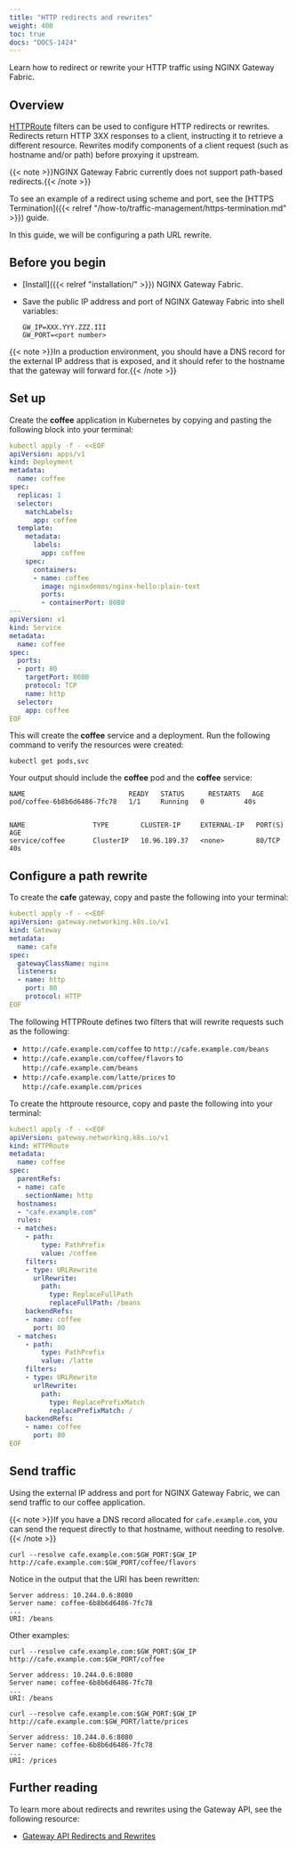 ```yaml
---
title: "HTTP redirects and rewrites"
weight: 400
toc: true
docs: "DOCS-1424"
---
```


Learn how to redirect or rewrite your HTTP traffic using NGINX Gateway Fabric.

## Overview

[HTTPRoute](https://gateway-api.sigs.k8s.io/api-types/httproute/) filters can be used to configure HTTP redirects or rewrites. Redirects return HTTP 3XX responses to a client, instructing it to retrieve a different resource. Rewrites modify components of a client request (such as hostname and/or path) before proxying it upstream.

{{< note >}}NGINX Gateway Fabric currently does not support path-based redirects.{{< /note >}}

To see an example of a redirect using scheme and port, see the [HTTPS Termination]({{< relref "/how-to/traffic-management/https-termination.md" >}}) guide.

In this guide, we will be configuring a path URL rewrite.

## Before you begin

- [Install]({{< relref "installation/" >}}) NGINX Gateway Fabric.
- Save the public IP address and port of NGINX Gateway Fabric into shell variables:

   ```text
   GW_IP=XXX.YYY.ZZZ.III
   GW_PORT=<port number>
   ```

{{< note >}}In a production environment, you should have a DNS record for the external IP address that is exposed, and it should refer to the hostname that the gateway will forward for.{{< /note >}}

## Set up

Create the **coffee** application in Kubernetes by copying and pasting the following block into your terminal:

```yaml
kubectl apply -f - <<EOF
apiVersion: apps/v1
kind: Deployment
metadata:
  name: coffee
spec:
  replicas: 1
  selector:
    matchLabels:
      app: coffee
  template:
    metadata:
      labels:
        app: coffee
    spec:
      containers:
      - name: coffee
        image: nginxdemos/nginx-hello:plain-text
        ports:
        - containerPort: 8080
---
apiVersion: v1
kind: Service
metadata:
  name: coffee
spec:
  ports:
  - port: 80
    targetPort: 8080
    protocol: TCP
    name: http
  selector:
    app: coffee
EOF
```

This will create the **coffee** service and a deployment. Run the following command to verify the resources were created:

```shell
kubectl get pods,svc
```

Your output should include the **coffee** pod and the **coffee** service:

```text
NAME                          READY   STATUS      RESTARTS   AGE
pod/coffee-6b8b6d6486-7fc78   1/1     Running   0          40s


NAME                 TYPE        CLUSTER-IP     EXTERNAL-IP   PORT(S)   AGE
service/coffee       ClusterIP   10.96.189.37   <none>        80/TCP    40s
```

## Configure a path rewrite

To create the **cafe** gateway, copy and paste the following into your terminal:

```yaml
kubectl apply -f - <<EOF
apiVersion: gateway.networking.k8s.io/v1
kind: Gateway
metadata:
  name: cafe
spec:
  gatewayClassName: nginx
  listeners:
  - name: http
    port: 80
    protocol: HTTP
EOF
```

The following HTTPRoute defines two filters that will rewrite requests such as the following:

- `http://cafe.example.com/coffee` to `http://cafe.example.com/beans`
- `http://cafe.example.com/coffee/flavors` to `http://cafe.example.com/beans`
- `http://cafe.example.com/latte/prices` to `http://cafe.example.com/prices`

To create the httproute resource, copy and paste the following into your terminal:

```yaml
kubectl apply -f - <<EOF
apiVersion: gateway.networking.k8s.io/v1
kind: HTTPRoute
metadata:
  name: coffee
spec:
  parentRefs:
  - name: cafe
    sectionName: http
  hostnames:
  - "cafe.example.com"
  rules:
  - matches:
    - path:
        type: PathPrefix
        value: /coffee
    filters:
    - type: URLRewrite
      urlRewrite:
        path:
          type: ReplaceFullPath
          replaceFullPath: /beans
    backendRefs:
    - name: coffee
      port: 80
  - matches:
    - path:
        type: PathPrefix
        value: /latte
    filters:
    - type: URLRewrite
      urlRewrite:
        path:
          type: ReplacePrefixMatch
          replacePrefixMatch: /
    backendRefs:
    - name: coffee
      port: 80
EOF
```

## Send traffic

Using the external IP address and port for NGINX Gateway Fabric, we can send traffic to our coffee application.

{{< note >}}If you have a DNS record allocated for `cafe.example.com`, you can send the request directly to that hostname, without needing to resolve.{{< /note >}}

```shell
curl --resolve cafe.example.com:$GW_PORT:$GW_IP http://cafe.example.com:$GW_PORT/coffee/flavors
```

Notice in the output that the URI has been rewritten:

```text
Server address: 10.244.0.6:8080
Server name: coffee-6b8b6d6486-7fc78
...
URI: /beans
```

Other examples:

```shell
curl --resolve cafe.example.com:$GW_PORT:$GW_IP http://cafe.example.com:$GW_PORT/coffee
```

```text
Server address: 10.244.0.6:8080
Server name: coffee-6b8b6d6486-7fc78
...
URI: /beans
```

```shell
curl --resolve cafe.example.com:$GW_PORT:$GW_IP http://cafe.example.com:$GW_PORT/latte/prices
```

```text
Server address: 10.244.0.6:8080
Server name: coffee-6b8b6d6486-7fc78
...
URI: /prices
```

## Further reading

To learn more about redirects and rewrites using the Gateway API, see the following resource:

- [Gateway API Redirects and Rewrites](https://gateway-api.sigs.k8s.io/guides/http-redirect-rewrite/)
